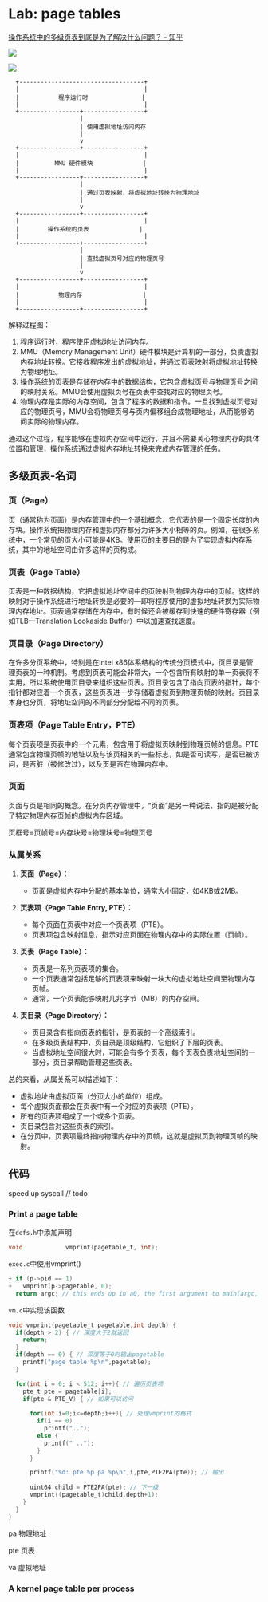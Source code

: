 # Lab: page tables

[操作系统中的多级页表到底是为了解决什么问题？ - 知乎](https://www.zhihu.com/question/63375062/answer/1403291487)

![](Picture/Pasted%20image%2020230727160022.png)

![](Picture/Pasted%20image%2020230729144420.png)


```ascii
  +-----------------------------------+
  |                                   |
  |           程序运行时               |
  |                                   |
  +-----------------+-----------------+
                    |
                    | 使用虚拟地址访问内存
                    |
                    v
  +-----------------+-----------------+
  |                                   |
  |          MMU 硬件模块              |
  |                                   |
  +-----------------+-----------------+
                    |
                    | 通过页表映射，将虚拟地址转换为物理地址
                    |
                    v
  +-----------------+-----------------+
  |                                   |
  |        操作系统的页表              |
  |                                   |
  +-----------------+-----------------+
                    |
                    | 查找虚拟页号对应的物理页号
                    |
                    v
  +-----------------+-----------------+
  |                                   |
  |           物理内存                 |
  |                                   |
  +-----------------+-----------------+

```

解释过程图：

1. 程序运行时，程序使用虚拟地址访问内存。
2. MMU（Memory Management Unit）硬件模块是计算机的一部分，负责虚拟内存地址转换。它接收程序发出的虚拟地址，并通过页表映射将虚拟地址转换为物理地址。
3. 操作系统的页表是存储在内存中的数据结构，它包含虚拟页号与物理页号之间的映射关系。MMU会使用虚拟页号在页表中查找对应的物理页号。
4. 物理内存是实际的内存空间，包含了程序的数据和指令。一旦找到虚拟页号对应的物理页号，MMU会将物理页号与页内偏移组合成物理地址，从而能够访问实际的物理内存。

通过这个过程，程序能够在虚拟内存空间中运行，并且不需要关心物理内存的具体位置和管理，操作系统通过虚拟内存地址转换来完成内存管理的任务。


## 多级页表-名词

### 页（Page）

页（通常称为页面）是内存管理中的一个基础概念，它代表的是一个固定长度的内存块。操作系统把物理内存和虚拟内存都分为许多大小相等的页。例如，在很多系统中，一个常见的页大小可能是4KB。使用页的主要目的是为了实现虚拟内存系统，其中的地址空间由许多这样的页构成。

### 页表（Page Table）

页表是一种数据结构，它把虚拟地址空间中的页映射到物理内存中的页帧。这样的映射对于操作系统进行地址转换是必要的—即将程序使用的虚拟地址转换为实际物理内存地址。页表通常存储在内存中，有时候还会被缓存到快速的硬件寄存器（例如TLB—Translation Lookaside Buffer）中以加速查找速度。

### 页目录（Page Directory）

在许多分页系统中，特别是在Intel x86体系结构的传统分页模式中，页目录是管理页表的一种机制。考虑到页表可能会非常大，一个包含所有映射的单一页表将不实用，所以系统使用页目录来组织这些页表。页目录包含了指向页表的指针，每个指针都对应着一个页表，这些页表进一步存储着虚拟页到物理页帧的映射。页目录本身也分页，将地址空间的不同部分分配给不同的页表。

### 页表项（Page Table Entry，PTE）

每个页表项是页表中的一个元素，包含用于将虚拟页映射到物理页帧的信息。PTE通常包含物理页帧的地址以及与该页相关的一些标志，如是否可读写，是否已被访问，是否脏（被修改过），以及页是否在物理内存中。

### 页面

页面与页是相同的概念。在分页内存管理中，“页面”是另一种说法，指的是被分配了特定物理内存页帧的虚拟内存区域。

页框号=页帧号=内存块号=物理块号=物理页号

### 从属关系

1. **页面（Page）：**
    
    - 页面是虚拟内存中分配的基本单位，通常大小固定，如4KB或2MB。
2. **页表项（Page Table Entry, PTE）：**
    
    - 每个页面在页表中对应一个页表项（PTE）。
    - 页表项包含映射信息，指示对应页面在物理内存中的实际位置（页帧）。
3. **页表（Page Table）：**
    
    - 页表是一系列页表项的集合。
    - 一个页表通常包括足够的页表项来映射一块大的虚拟地址空间至物理内存页帧。
    - 通常，一个页表能够映射几兆字节（MB）的内存空间。
4. **页目录（Page Directory）：**
    
    - 页目录含有指向页表的指针，是页表的一个高级索引。
    - 在多级页表结构中，页目录是顶级结构，它组织了下层的页表。
    - 当虚拟地址空间很大时，可能会有多个页表，每个页表负责地址空间的一部分，页目录帮助管理这些页表。

总的来看，从属关系可以描述如下：

- 虚拟地址由虚拟页面（分页大小的单位）组成。
- 每个虚拟页面都会在页表中有一个对应的页表项（PTE）。
- 所有的页表项组成了一个或多个页表。
- 页目录包含对这些页表的索引。
- 在分页中，页表项最终指向物理内存中的页帧，这就是虚拟页到物理页帧的映射。

## 代码

speed up syscall
// todo

### Print a page table

在`defs.h`中添加声明

```c
void            vmprint(pagetable_t, int);
```

`exec.c`中使用vmprint()

```c
+ if (p->pid == 1) 
+   vmprint(p->pagetable, 0);
  return argc; // this ends up in a0, the first argument to main(argc, argv)
```

`vm.c`中实现该函数

```c
void vmprint(pagetable_t pagetable,int depth) {
  if(depth > 2) { // 深度大于2就返回
    return;
  }
  if(depth == 0) { // 深度等于0时输出pagetable
    printf("page table %p\n",pagetable);
  }

  for(int i = 0; i < 512; i++){ // 遍历页表项
    pte_t pte = pagetable[i];
    if(pte & PTE_V) { // 如果可以访问
  
      for(int i=0;i<=depth;i++){ // 处理vmprint的格式
        if(i == 0)
          printf("..");
        else {
          printf(" ..");
        }
      }

      printf("%d: pte %p pa %p\n",i,pte,PTE2PA(pte)); // 输出
      
      uint64 child = PTE2PA(pte); // 下一级
      vmprint((pagetable_t)child,depth+1);
    }
  }
}
```

pa 物理地址

pte 页表

va 虚拟地址

### A kernel page table per process

